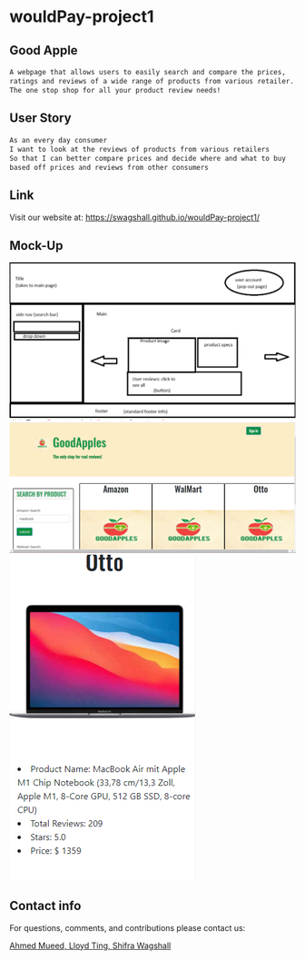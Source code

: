 # wouldPay-project1

## Good Apple
```
A webpage that allows users to easily search and compare the prices, ratings and reviews of a wide range of products from various retailer. The one stop shop for all your product review needs!
```

## User Story
```
As an every day consumer
I want to look at the reviews of products from various retailers
So that I can better compare prices and decide where and what to buy based off prices and reviews from other consumers
```
## Link
Visit our website at: https://swagshall.github.io/wouldPay-project1/


## Mock-Up
<img src=".\assets\imgs\GoodAppleWireframe.png" alt="screenshot of wireframe">
<!-- <img src=".\assets\imgs\goodAppleLogo1.jpg" alt="logo"> -->
<img src=".\assets\imgs\goodApplesScreenShot1.png" alt="screenshot of website">
<img src=".\assets\imgs\goodAppleCardScreenShot.png" alt="screenshot of product card">




## Contact info
For questions, comments, and contributions please contact us:

<a href="https://github.com/AhMeDMuEEd"> Ahmed Mueed,  </a>
<a href="https://github.com/llting592"> Lloyd Ting,   </a>
<a href="https://github.com/swagshall"> Shifra Wagshall </a> 